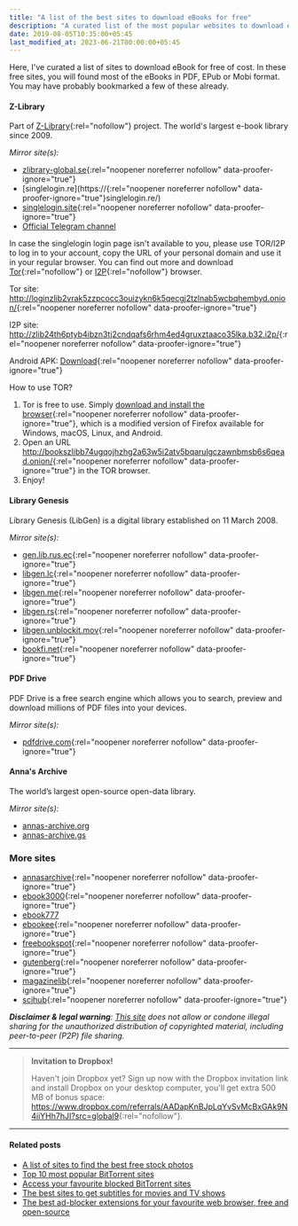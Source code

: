 ```yaml
---
title: "A list of the best sites to download eBooks for free"
description: "A curated list of the most popular websites to download eBooks for free of cost."
date: 2019-08-05T10:35:00+05:45
last_modified_at: 2023-06-21T00:00:00+05:45
---
```


Here, I've curated a list of sites to download eBook for free of cost. In these free sites, you will found most of the eBooks in PDF, EPub or Mobi format. You may have probably bookmarked a few of these already.

#### Z-Library

Part of [Z-Library](https://en.wikipedia.org/wiki/Z-Library){:rel="nofollow"} project. The world's largest e-book library since 2009.

_Mirror site(s):_

- [zlibrary-global.se](https://zlibrary-global.se/){:rel="noopener noreferrer nofollow" data-proofer-ignore="true"}
- [singlelogin.re](https://{:rel="noopener noreferrer nofollow" data-proofer-ignore="true"}singlelogin.re/)
- [singlelogin.site](https://singlelogin.site/){:rel="noopener noreferrer nofollow" data-proofer-ignore="true"}
- [Official Telegram channel](http://t.me/zlibrary_official)

<!-- zlibrary.unblockit.ink -->
<!-- Readme: https://zlibrary-global.se/blog/38 -->

In case the singlelogin login page isn't available to you, please use TOR/I2P to log in to your account, copy the URL of your personal domain and use it in your regular browser. You can find out more and download [Tor](https://www.torproject.org/){:rel="nofollow"} or [I2P](https://github.com/PurpleI2P/i2pdbrowser/releases){:rel="nofollow"} browser.

Tor site: <http://loginzlib2vrak5zzpcocc3ouizykn6k5qecgj2tzlnab5wcbqhembyd.onion/>{:rel="noopener noreferrer nofollow" data-proofer-ignore="true"}

I2P site: <http://zlib24th6ptyb4ibzn3tj2cndqafs6rhm4ed4gruxztaaco35lka.b32.i2p/>{:rel="noopener noreferrer nofollow" data-proofer-ignore="true"}

Android APK: [Download](https://singlelogin.me/soft/zlibrary-app-latest.apk){:rel="noopener noreferrer nofollow" data-proofer-ignore="true"}

How to use TOR?

1. Tor is free to use. Simply [download and install the browser](http://torproject.org/download){:rel="noopener noreferrer nofollow" data-proofer-ignore="true"}, which is a modified version of Firefox available for Windows, macOS, Linux, and Android.
2. Open an URL <http://bookszlibb74ugqojhzhg2a63w5i2atv5bqarulgczawnbmsb6s6qead.onion/>{:rel="noopener noreferrer nofollow" data-proofer-ignore="true"} in the TOR browser.
3. Enjoy!

#### Library Genesis

Library Genesis (LibGen) is a digital library established on 11 March 2008.

_Mirror site(s):_

- [gen.lib.rus.ec](http://gen.lib.rus.ec/){:rel="noopener noreferrer nofollow" data-proofer-ignore="true"}
- [libgen.lc](https://libgen.lc/){:rel="noopener noreferrer nofollow" data-proofer-ignore="true"}
- [libgen.me](https://libgen.me/){:rel="noopener noreferrer nofollow" data-proofer-ignore="true"}
- [libgen.rs](http://libgen.rs/){:rel="noopener noreferrer nofollow" data-proofer-ignore="true"}
- [libgen.unblockit.mov](https://libgen.unblockit.mov/){:rel="noopener noreferrer nofollow" data-proofer-ignore="true"}
- [bookfi.net](https://bookfi.net/){:rel="noopener noreferrer nofollow" data-proofer-ignore="true"}

#### PDF Drive

PDF Drive is a free search engine which allows you to search, preview and download millions of PDF files into your devices.

_Mirror site(s):_

- [pdfdrive.com](http://www.pdfdrive.com/){:rel="noopener noreferrer nofollow" data-proofer-ignore="true"}

#### Anna's Archive

The world’s largest open-source open-data library.

_Mirror site(s):_

- [annas-archive.org](https://annas-archive.org/)
- [annas-archive.gs](https://annas-archive.gs/)

### More sites

- [annasarchive](https://annasarchive.unblockit.mov/){:rel="noopener noreferrer nofollow" data-proofer-ignore="true"}
- [ebook3000](https://ebook3000.unblockit.mov/){:rel="noopener noreferrer nofollow" data-proofer-ignore="true"}
- [ebook777](https://ebook777.unblockit.mov/)
- [ebookee](https://ebookee.unblockit.mov/){:rel="noopener noreferrer nofollow" data-proofer-ignore="true"}
- [freebookspot](https://freebookspot.unblockit.mov/){:rel="noopener noreferrer nofollow" data-proofer-ignore="true"}
- [gutenberg](https://gutenberg.unblockit.mov/){:rel="noopener noreferrer nofollow" data-proofer-ignore="true"}
- [magazinelib](https://magazinelib.unblockit.mov/){:rel="noopener noreferrer nofollow" data-proofer-ignore="true"}
- [scihub](https://scihub.unblockit.mov/){:rel="noopener noreferrer nofollow" data-proofer-ignore="true"}

_**Disclaimer & legal warning**: [This site](/) does not allow or condone illegal sharing for the unauthorized distribution of copyrighted material, including peer-to-peer (P2P) file sharing._

---

> **Invitation to Dropbox!**
>
> Haven't join Dropbox yet? Sign up now with the Dropbox invitation link and install Dropbox on your desktop computer, you'll get extra 500 MB of bonus space: <https://www.dropbox.com/referrals/AADapKnBJpLqYvSvMcBxGAk9N4iiYHh7hJI?src=global9>{:rel="nofollow"}.

<!--

> **Invitation**
>
> Sign into **Microsoft OneDrive** (with your Microsoft account) with the following Microsoft OneDrive invitation link to **receive an extra 500 MB of free storage** on Microsoft OneDrive:
>
> <https://onedrive.live.com?invref=8276ca569c4bc513&invscr=90>

-->

---

#### Related posts

- [A list of sites to find the best free stock photos](/a-list-of-sites-to-find-the-best-free-stock-photos/)
- [Top 10 most popular BitTorrent sites](/top-10-most-popular-bittorrent-sites/)
- [Access your favourite blocked BitTorrent sites](/access-your-favourite-blocked-bittorrent-sites/)
- [The best sites to get subtitles for movies and TV shows](/the-best-sites-to-get-subtitles-for-movies-and-tv-shows/)
- [The best ad-blocker extensions for your favourite web browser, free and open-source](/the-best-ad-blocker-extensions-for-your-favourite-web-browser-free-and-open-source/)
